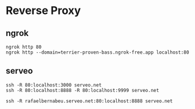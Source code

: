 # Reverse Proxy

## ngrok
```
ngrok http 80
ngrok http --domain=terrier-proven-bass.ngrok-free.app localhost:80
```


## serveo
```
ssh -R 80:localhost:3000 serveo.net
ssh -R 80:localhost:8888 -R 80:localhost:9999 serveo.net

ssh -R rafaelbernabeu.serveo.net:80:localhost:8888 serveo.net
```